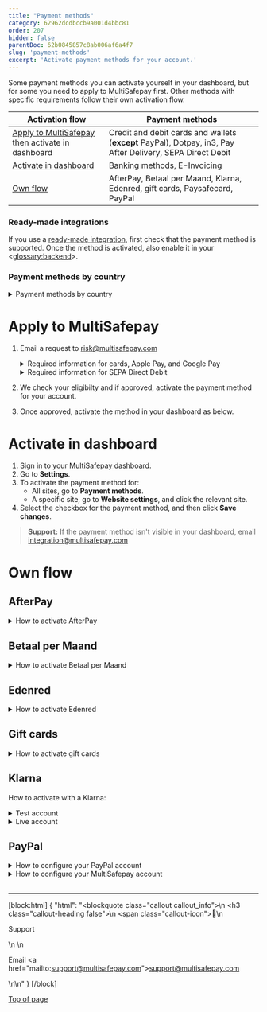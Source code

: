 ```yaml
---
title: "Payment methods"
category: 62962dcdbccb9a001d4bbc81
order: 207
hidden: false
parentDoc: 62b0845857c8ab006af6a4f7
slug: 'payment-methods'
excerpt: 'Activate payment methods for your account.'
---
```

Some payment methods you can activate yourself in your dashboard, but for some you need to apply to MultiSafepay first. Other methods with specific requirements follow their own activation flow.  

| Activation flow | Payment methods |
|---|---|
| [Apply to MultiSafepay](#apply-to-multisafepay) then activate in dashboard | Credit and debit cards and wallets (**except** PayPal), Dotpay, in3, Pay After Delivery, SEPA Direct Debit |
| [Activate in dashboard](#activate-in-dashboard) | Banking methods, E-Invoicing   |
| [Own flow](#own-flow) | AfterPay, Betaal per Maand, Klarna, Edenred, gift cards, Paysafecard, PayPal |

### Ready-made integrations

If you use a [ready-made integration](/docs/our-integrations/), first check that the payment method is supported. 
Once the method is activated, also enable it in your <<glossary:backend>>.

### Payment methods by country

<details id="payment-methods-by-country">
<summary>Payment methods by country</summary>
<br>

| Country | Payment methods |
|---|---|
| All countries | Alipay, Alipay+, American Express, Apple Pay, E-Invoicing, Google Pay, Maestro, Mastercard, PayPal, Paysafecard, Visa, WeChat Pay |
| Austria | EPS, Klarna, PayPal, Sofort, Trustly |
| Belgium | AfterPay, Bancontact, Belfius, CBC/KBC, Edenred, gift cards, Klarna, PayPal, Sofort, Trustly |
| Bulgaria | PayPal, Trustly |
| Croatia | PayPal, Trustly |
| Cyprus | PayPal, Trustly |
| Czech Republic | PayPal, Trustly, TrustPay |
| Denmark | Dankort, Klarna, PayPal, Trustly |
| Estonia | PayPal, Trustly |
| Europe (SEPA area) | Bank Transfer, PayPal, SEPA Direct Debit |
| Finland | PayPal, Trustly |
| France | Cartes Bancaires, Klarna, PayPal |
| Germany | Giropay, Klarna, Request to Pay, PayPal, Sofort, Trustly |
| Greece | PayPal, Trustly |
| Hungary | PayPal, Trustly |
| Ireland | PayPal, Trustly |
| Italy | Klarna, MyBank, PayPal, Postepay, Sofort, Trustly |
| Latvia | PayPal, Trustly |
| Lithuania | PayPal, Trustly |
| Luxembourg | PayPal, Trustly |
| Malta | PayPal, Trustly |
| Norway | Klarna, PayPal, Trustly |
| Poland | Dotpay, PayPal, Sofort, Trustly |
| Portugal | PayPal, Trustly |
| Romania | PayPal, Trustly |
| Slovakia | PayPal, Trustly |
| Slovenia | PayPal, Trustly |
| Spain | Klarna, PayPal, Sofort, Trustly |
| Sweden | Klarna, PayPal, Trustly |
| Switzerland | PayPal, Sofort |
| The Netherlands | AfterPay, Betaal per Maand, gift cards, iDEAL, in3, Klarna, Pay After Delivery, PayPal, Trustly  |
| United Kingdom | PayPal, Trustly |

</details>

# Apply to MultiSafepay 

1. Email a request to <risk@multisafepay.com> 
    
    <details id="required-information-for-cards-apple-google"> 
    <summary>Required information for cards, Apple Pay, and Google Pay</summary>
    <br>
    
    For cards, Apple Pay, and Google Pay, include in the request your: 
    - Average, minimum, and maximum transaction amount 
    - Annual turnover 

    <br>

    </details>

    <details id="required-information-for-sepa-direct-debit"> 
    <summary>Required information for SEPA Direct Debit</summary>
    <br>

    For SEPA Direct Debit, include in the request the following information:
    - Monthly and annual SEPA Direct Debit transaction volume
    - Minimum and maximum transaction amount
    - Type of products sold using this payment method
    - Whether you want to accept [recurring payments](/docs/recurring-payments/)
    - Whether any subscriptions are monthly, quarterly, or annual
    - Any additional information we request  

    <br>

    We send you an agreement to sign and email back to us.
    
    </details>
2. We check your eligibilty and if approved, activate the payment method for your account. 
3. Once approved, activate the method in your dashboard as below.

# Activate in dashboard

1. Sign in to your [MultiSafepay dashboard](https://merchant.multisafepay.com).
2. Go to **Settings**. 
3. To activate the payment method for:
    - All sites, go to **Payment methods**.
    - A specific site, go to **Website settings**, and click the relevant site.
4. Select the checkbox for the payment method, and then click **Save changes**.

> **Support:** If the payment method isn't visible in your dashboard, email <integration@multisafepay.com>

# Own flow

## AfterPay
<details id="how-to-activate-afterpay"> 
<summary>How to activate AfterPay</summary>
<br>

1. To check you are eligible for AfterPay, email <sales@multisafepay.com>
2. For new AfterPay clients, apply directly to AfterPay:
    - The Netherlands: [Offerte](https://www.afterpay.nl/nl/zakelijk/offerte)
    - Belgium: [Offerte aanvragen](https://www.afterpay.be/be/footer/zakelijke-partners/offerte-aanvragen)
3. For existing AfterPay clients, to activate AfterPay for your MultiSafepay account, email AfterPay Sales at <sales@afterpay.nl>  
</details>

## Betaal per Maand

<details id="how-to-activate-betaal-per-maand">
<summary>How to activate Betaal per Maand</summary>
<br>

You must:

- Have a [MultiSafepay account](/docs/getting-started-guide/)
- Be registered with a Dutch Chamber of Commerce (no exceptions)
- Have an annual turnover of more than 500,000 EUR (unless agreed otherwise with Betaal per Maand)
- Sell products or services to European citizens with a residential or delivery address in the Netherlands (no exceptions)
- Connect to MultiSafepay via our API or [ready-made integrations](/docs/our-integrations/)

1. Email a request to <sales@multisafepay.com>
2. In the request, let us know if you already have a Santander account. If you don't, we'll submit an application for you. 
3. We check your eligibility and type of connection. 
4. Once approved, we activate the payment method for your account.

</details>

## Edenred
<details id="how-to-activate-edenred">
<summary>How to activate Edenred</summary>
<br>

1. Fill out the Edenred – [Registreer mijn website](https://registreermijnwebsite.edenred.be/) form, selecting the relevant checkbox for each voucher you want to offer.
2. Sign a contract with Edenred. They'll give you an Edenred Merchant ID.
3. Email your Edenred Merchant ID to <sales@multisafepay.com>
4. We activate the payment method for your account.
</details >

## Gift cards
<details id="how-to-activate-gift-cards">
<summary>How to activate gift cards</summary>
<br>

1. To check your eligibility, email <sales@multisafepay.com> 
2. Send a request to the **card issuer**, providing your company details and MultiSafepay account ID.
3. The issuer connects you to the card via either:
    - [Intersolve](https://intersolve.nl/contact) (majority of gift cards)
    - [Fashioncheque](https://www.fashioncheque.com/nl/customerservice)
    - [123TCS](https://www.123tcs.com/#Contact)
4.  The issuer sends us the connection details and we activate the card for your account.
</details>

## Klarna
How to activate with a Klarna:

<details id="test-account"> 
<summary>Test account</summary>
<br>

1. At [Klarna.com](https://www.klarna.com/nl/), sign up for a test account, selecting the **Playground** environment. 
2. Under **Settings**, click **Generate new Klarna API credentials** to generate a user name and password.
3. Email these credentials to <sales@multisafepay.com> 
4. MultiSafepay connects to Klarna. 

We recommend testing Klarna payments via the Klarna Portal to experience the full functionality. You can also test from your **test** MultiSafepay dashboard with more limited functionality.

</details>

<details id="live-account"> 
<summary>Live account</summary>
<br>

1. Sign up for a live Klarna account:
    - Via the Klarna website, selecting the **Production** environment, **or**  
    - Email your Klarna account manager or <verkoop@klarna.com>
2. Specify MultiSafepay as your payment service provider and the countries you want to activate Klarna for.
3. Sign an agreement with Klarna, including pricing.
4. We activate Klarna for your MultiSafepay account. 
5. If using a ready-made integration, activate Klarna in your <<glossary:backend>>.

For questions, see Klarna – [Klantenservice](https://www.klarna.com/nl/klantenservice).

> **Support:** If the payment method isn't visible in your dashboard, email <integration@multisafepay.com>
</details>

## PayPal
<details id="how-to-configure-your-paypal-account">
<summary>How to configure your PayPal account</summary>
<br>

To configure your PayPal account, follow these steps:

1. Sign in to your business account at [Paypal.com](https://www.paypal.com).
2. Mouse over your account name in the top-right corner, and then select **Account settings**.
3. On the **Account access** tab, under **API access**, click **Update**.
4. Under **Pre-built payment solution**, click **Grant API permission**.
5. In the **Third-party permission username** field, enter `paypal_api1.multisafepay.com`. 
7. Click **Lookup**.  
8. Select the checkboxes of the relevant permissions:  
    - Use Express Checkout to process payments.
    - Issue a refund for a specific transaction.
    - Process your customers' credit or debit card payments.
    - Obtain information about a single transaction.

To complete the configuration, change the language encoding setting of your PayPal account to **UTF-8**:

1. Click PayPal – [Profile language encoding](https://www.paypal.com/cgi-bin/customerprofileweb?cmd=_profile-language-encoding).
2. Next to **Language coding for PayPal buttons**, click **Edit**.
3. From the list, select **Western European languages (including English)**.
4. Click **More options**.
5. From the **Encoding** list, select **UTF-8**.
6. Select the **Yes** checkbox, and then click **Save**.

For support:

- MultiSafepay – <integration@multisafepay.com>
- PayPal – [Contact us](https://www.paypal.com/us/smarthelp/contact-us)

> ⚠️ Known error
> If your PayPal business account isn't yet fully verified or approved, you might get a PayPal error 10002: Restricted account.

</details>

<details id="how-to-configure-your-multisafepay-account">
<summary>How to configure your MultiSafepay account</summary>
<br>

To configure your MultiSafepay account for PayPal, follow these steps:

1. Sign in to your business account at [Paypal.com](https://www.paypal.com).
2. Mouse over your account name in the top-right corner, and then select **Account settings**.
3. On the **Business information** tab, copy your PayPal Merchant ID.
4. Sign in to your [MultiSafepay dashboard](https://merchant.multisafepay.com), and then go to **Settings**. 
5. To activate PayPal for:
    - All your sites:
        - Go to **Payment methods**, and then select **PayPal**.
        - In the **PayPal Merchant ID** field, paste your ID, and click **Save changes**.
    - A specific site:
        - Go to **Website settings**, and click the relevant site.
        - Under **Payment methods**, select the **PayPal** checkbox, and click **Save changes**.

> ℹ **Notes** 
> - You can link each site to a separate PayPal business account, or all sites can use your main PayPal business account.
> - If PayPal isn't visible as a payment method in your dashboard, email <integration@multisafepay.com> 

> ✅ Success
> Your account is now configured!  

We strongly recommend [testing transactions](/docs/testing/) before processing live payments. 
</details>

<br>

---

[block:html]
{
  "html": "<blockquote class=\"callout callout_info\">\n    <h3 class=\"callout-heading false\">\n        <span class=\"callout-icon\">💬</span>\n        <p>Support</p>\n    </h3>\n    <p>Email <a href=\"mailto:support@multisafepay.com\">support@multisafepay.com</a></p>\n</blockquote>\n"
}
[/block]

[Top of page](#)